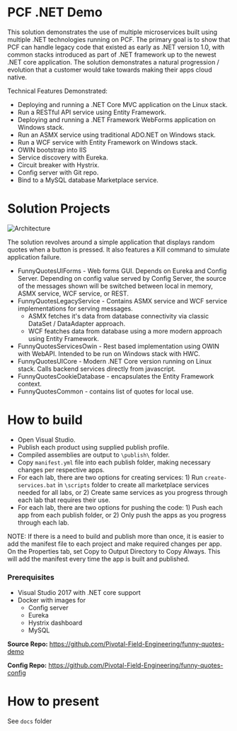# PCF .NET Demo
This solution demonstrates the use of multiple microservices built using multiple .NET technologies running on PCF. The primary goal is to show that PCF can handle legacy code that existed as early as .NET version 1.0, with common stacks introduced as part of .NET framework up to the newest .NET core application. The solution demonstrates a natural progression / evolution that a customer would take towards making their apps cloud native.

Technical Features Demonstrated:
- Deploying and running a .NET Core MVC application on the Linux stack.
- Run a RESTful API service using Entity Framework.
- Deploying and running a .NET Framework WebForms application on Windows stack.
- Run an ASMX service using traditional ADO.NET on Windows stack.
- Run a WCF service with Entity Framework on Windows stack.
- OWIN bootstrap into IIS
- Service discovery with Eureka.
- Circuit breaker with Hystrix.
- Config server with Git repo.
- Bind to a MySQL database Marketplace service.

# Solution Projects
![Architecture](https://github.com/Pivotal-Field-Engineering/pace-workshop-content/blob/master/dotnet-funnyquotes-workshop/images/architecture.png)

The solution revolves around a simple application that displays random quotes when a button is pressed.
It also features a Kill command to simulate application failure.
* FunnyQuotesUIForms - Web forms GUI. Depends on Eureka and Config Server. Depending on config value served by Config Server, the source of the messages shown will be switched between local in memory, ASMX service, WCF service, or REST.
* FunnyQuotesLegacyService - Contains ASMX service and WCF service implementations for serving messages.
   * ASMX fetches it's data from database connectivity via classic DataSet / DataAdapter approach.
   * WCF featches data from database using a more modern approach using Entity Framework.
* FunnyQuotesServicesOwin - Rest based implementation using OWIN with WebAPI. Intended to be run on Windows stack with HWC.
* FunnyQuotesUICore - Modern .NET Core version running on Linux stack. Calls backend services directly from javascript.
* FunnyQuotesCookieDatabase - encapsulates the Entity Framework context.
* FunnyQuotesCommon - contains list of quotes for local use.

# How to build
* Open Visual Studio. 
* Publish each product using supplied publish profile.
* Compiled assemblies are output to `\publish\` folder.
* Copy `manifest.yml` file into each publish folder, making necessary changes per respective apps.
* For each lab, there are two options for creating services: 1) Run `create-services.bat` in `\scripts` folder to create all marketplace services needed for all labs, or 2) Create same services as you progress through each lab that requires their use.
* For each lab, there are two options for pushing the code: 1) Push each app from each publish folder, or 2) Only push the apps as you progress through each lab.

NOTE: If there is a need to build and publish more than once, it is easier to add the manifest file to each project and make required changes per app. On the Properties tab, set Copy to Output Directory to Copy Always. This will add the manifest every time the app is built and published.

### Prerequisites
* Visual Studio 2017 with .NET core support
* Docker with images for
  * Config server
  * Eureka
  * Hystrix dashboard
  * MySQL

**Source Repo:** https://github.com/Pivotal-Field-Engineering/funny-quotes-demo

**Config Repo:** https://github.com/Pivotal-Field-Engineering/funny-quotes-config

# How to present
See `docs` folder
